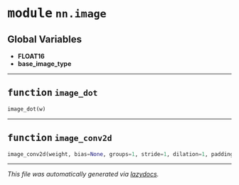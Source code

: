 <!-- markdownlint-disable -->

# <kbd>module</kbd> `nn.image`




**Global Variables**
---------------
- **FLOAT16**
- **base_image_type**

---

## <kbd>function</kbd> `image_dot`

```python
image_dot(w)
```






---

## <kbd>function</kbd> `image_conv2d`

```python
image_conv2d(weight, bias=None, groups=1, stride=1, dilation=1, padding=0)
```








---

_This file was automatically generated via [lazydocs](https://github.com/ml-tooling/lazydocs)._

